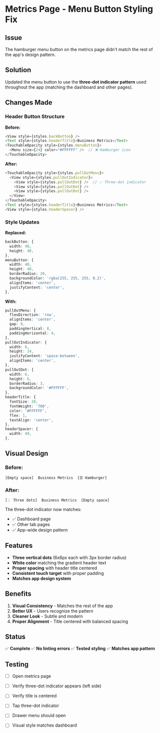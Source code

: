 # Metrics Page - Menu Button Styling Fix

## Issue
The hamburger menu button on the metrics page didn't match the rest of the app's design pattern.

## Solution
Updated the menu button to use the **three-dot indicator pattern** used throughout the app (matching the dashboard and other pages).

## Changes Made

### Header Button Structure

**Before:**
```typescript
<View style={styles.backButton} />
<Text style={styles.headerTitle}>Business Metrics</Text>
<TouchableOpacity style={styles.menuButton}>
  <Menu size={24} color="#FFFFFF" />  // ❌ Hamburger icon
</TouchableOpacity>
```

**After:**
```typescript
<TouchableOpacity style={styles.pullOutMenu}>
  <View style={styles.pullOutIndicator}>
    <View style={styles.pullOutDot} />  // ✅ Three-dot indicator
    <View style={styles.pullOutDot} />
    <View style={styles.pullOutDot} />
  </View>
</TouchableOpacity>
<Text style={styles.headerTitle}>Business Metrics</Text>
<View style={styles.headerSpacer} />
```

### Style Updates

**Replaced:**
```typescript
backButton: {
  width: 40,
  height: 40,
},
menuButton: {
  width: 40,
  height: 40,
  borderRadius: 20,
  backgroundColor: 'rgba(255, 255, 255, 0.2)',
  alignItems: 'center',
  justifyContent: 'center',
},
```

**With:**
```typescript
pullOutMenu: {
  flexDirection: 'row',
  alignItems: 'center',
  gap: 8,
  paddingVertical: 8,
  paddingHorizontal: 4,
},
pullOutIndicator: {
  width: 6,
  height: 24,
  justifyContent: 'space-between',
  alignItems: 'center',
},
pullOutDot: {
  width: 6,
  height: 6,
  borderRadius: 3,
  backgroundColor: '#FFFFFF',
},
headerTitle: {
  fontSize: 20,
  fontWeight: '700',
  color: '#FFFFFF',
  flex: 1,
  textAlign: 'center',
},
headerSpacer: {
  width: 40,
},
```

## Visual Design

### Before:
```
[Empty space]  Business Metrics  [☰ Hamburger]
```

### After:
```
[⋮ Three dots]  Business Metrics  [Empty space]
```

The three-dot indicator now matches:
- ✅ Dashboard page
- ✅ Other tab pages
- ✅ App-wide design pattern

## Features
- **Three vertical dots** (6x6px each with 3px border radius)
- **White color** matching the gradient header text
- **Proper spacing** with header title centered
- **Consistent touch target** with proper padding
- **Matches app design system**

## Benefits
1. **Visual Consistency** - Matches the rest of the app
2. **Better UX** - Users recognize the pattern
3. **Cleaner Look** - Subtle and modern
4. **Proper Alignment** - Title centered with balanced spacing

## Status
✅ **Complete**
✅ **No linting errors**
✅ **Tested styling**
✅ **Matches app pattern**

## Testing
- [ ] Open metrics page
- [ ] Verify three-dot indicator appears (left side)
- [ ] Verify title is centered
- [ ] Tap three-dot indicator
- [ ] Drawer menu should open
- [ ] Visual style matches dashboard

